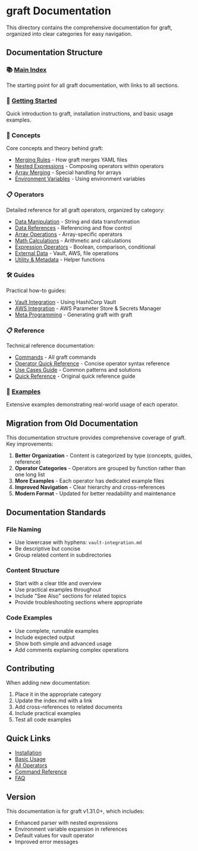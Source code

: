 # graft Documentation

This directory contains the comprehensive documentation for graft, organized into clear categories for easy navigation.

## Documentation Structure

### 📚 [Main Index](index.md)
The starting point for all graft documentation, with links to all sections.

### 🚀 [Getting Started](getting-started.md)
Quick introduction to graft, installation instructions, and basic usage examples.

### 📖 Concepts
Core concepts and theory behind graft:
- [Merging Rules](concepts/merging.md) - How graft merges YAML files
- [Nested Expressions](concepts/nested-expressions.md) - Composing operators within operators
- [Array Merging](concepts/array-merging.md) - Special handling for arrays
- [Environment Variables](concepts/environment-variables.md) - Using environment variables

### 📋 Operators
Detailed reference for all graft operators, organized by category:
- [Data Manipulation](operators/data-manipulation.md) - String and data transformation
- [Data References](operators/data-references.md) - Referencing and flow control
- [Array Operations](operators/array-operations.md) - Array-specific operators
- [Math Calculations](operators/math-calculations.md) - Arithmetic and calculations
- [Expression Operators](operators/expression-operators.md) - Boolean, comparison, conditional
- [External Data](operators/external-data.md) - Vault, AWS, file operations
- [Utility & Metadata](operators/utility-metadata.md) - Helper functions

### 🛠️ Guides
Practical how-to guides:
- [Vault Integration](guides/vault-integration.md) - Using HashiCorp Vault
- [AWS Integration](guides/aws-integration.md) - AWS Parameter Store & Secrets Manager
- [Meta Programming](guides/meta-programming.md) - Generating graft with graft

### 📋 Reference
Technical reference documentation:
- [Commands](reference/commands.md) - All graft commands
- [Operator Quick Reference](reference/operator-quick-reference.md) - Concise operator syntax reference
- [Use Cases Guide](reference/use-cases.md) - Common patterns and solutions
- [Quick Reference](reference/quick-reference.md) - Original quick reference guide

### 🧩 [Examples](../examples/)
Extensive examples demonstrating real-world usage of each operator.

## Migration from Old Documentation

This documentation structure provides comprehensive coverage of graft. Key improvements:

1. **Better Organization** - Content is categorized by type (concepts, guides, reference)
2. **Operator Categories** - Operators are grouped by function rather than one long list
3. **More Examples** - Each operator has dedicated example files
4. **Improved Navigation** - Clear hierarchy and cross-references
5. **Modern Format** - Updated for better readability and maintenance

## Documentation Standards

### File Naming
- Use lowercase with hyphens: `vault-integration.md`
- Be descriptive but concise
- Group related content in subdirectories

### Content Structure
- Start with a clear title and overview
- Use practical examples throughout
- Include "See Also" sections for related topics
- Provide troubleshooting sections where appropriate

### Code Examples
- Use complete, runnable examples
- Include expected output
- Show both simple and advanced usage
- Add comments explaining complex operations

## Contributing

When adding new documentation:

1. Place it in the appropriate category
2. Update the index.md with a link
3. Add cross-references to related documents
4. Include practical examples
5. Test all code examples

## Quick Links

- [Installation](getting-started.md#installation)
- [Basic Usage](getting-started.md#basic-usage)
- [All Operators](operators/README.md)
- [Command Reference](reference/commands.md)
- [FAQ](reference/faq.md)

## Version

This documentation is for graft v1.31.0+, which includes:
- Enhanced parser with nested expressions
- Environment variable expansion in references
- Default values for vault operator
- Improved error messages